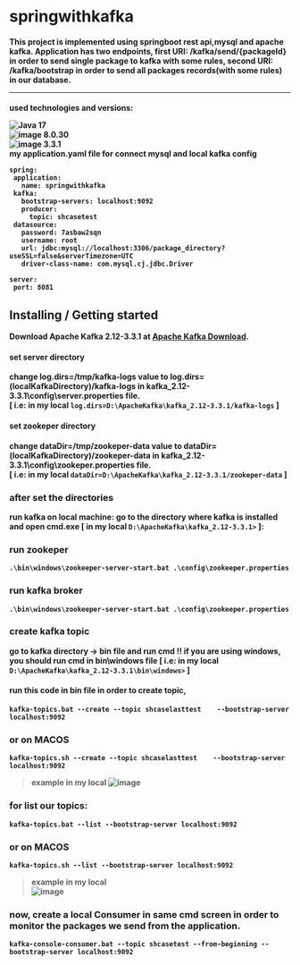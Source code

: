 # springwithkafka

 #### This project is implemented using springboot rest api,mysql and apache kafka. Application has two endpoints, first URI: /kafka/send/{packageId} in order to send single package to kafka with some rules, second URI: /kafka/bootstrap in order to send all packages records(with some rules) in our database. <hr> 
 <b>used technologies and versions: <br>
 
![Java](https://img.shields.io/badge/java-%23ED8B00.svg?style=for-the-badge&logo=java&logoColor=white) <b>17 <br>
 ![image](https://img.shields.io/badge/MySQL-005C84?style=for-the-badge&logo=mysql&logoColor=white)   <b>8.0.30 <br>
 ![image](https://img.shields.io/badge/Apache_Kafka-231F20?style=for-the-badge&logo=apache-kafka&logoColor=white)   <b>3.3.1 <br>
 my application.yaml file for connect mysql and local kafka config
 ```
 spring:
  application:
    name: springwithkafka
  kafka:
    bootstrap-servers: localhost:9092
    producer:
      topic: shcasetest
  datasource:
    password: 7asbaw2sqn
    username: root
    url: jdbc:mysql://localhost:3306/package_directory?useSSL=false&serverTimezone=UTC
    driver-class-name: com.mysql.cj.jdbc.Driver

server:
  port: 8081
  ```

 ## Installing / Getting started
 Download Apache Kafka 2.12-3.3.1 at [Apache Kafka Download](https://kafka.apache.org/downloads).
 #### set server directory
 change  <b> log.dirs=/tmp/kafka-logs </b> value to <b>log.dirs=(localKafkaDirectory)/kafka-logs</b> in <b>kafka_2.12-3.3.1\config\server.properties</b> file. <br>
 [ i.e: in my local `log.dirs=D:\ApacheKafka\kafka_2.12-3.3.1/kafka-logs`  ]
 #### set zookeper directory
 change  <b> dataDir=/tmp/zookeper-data </b> value to <b>dataDir=(localKafkaDirectory)/zookeper-data</b> in <b>kafka_2.12-3.3.1\config\zookeper.properties</b> file. <br>
 [ i.e: in my local `dataDir=D:\ApacheKafka\kafka_2.12-3.3.1/zookeper-data`  ]
 
 ### after set the directories
 run kafka on local machine: 
 go to the directory where kafka is installed and open cmd.exe [ in my local `D:\ApacheKafka\kafka_2.12-3.3.1>`  ]:<br>
### run zookeper
```shell
.\bin\windows\zookeeper-server-start.bat .\config\zookeeper.properties 
```
### run kafka broker
```shell
.\bin\windows\zookeeper-server-start.bat .\config\zookeeper.properties 
```
### create kafka topic
go to kafka directory -> bin file and run cmd !! if you are using windows, you should run cmd in bin\windows file
[ i.e: in my local `D:\ApacheKafka\kafka_2.12-3.3.1\bin\windows>`  ]
#### run this code in bin file in order to create topic,
```shell
kafka-topics.bat --create --topic shcaselasttest    --bootstrap-server localhost:9092 
```

### or on MACOS 
```shell
kafka-topics.sh --create --topic shcaselasttest    --bootstrap-server localhost:9092 
```
 > example in my local
![image](https://user-images.githubusercontent.com/82888052/202650413-75af1888-c361-4750-bcab-4b3c98c849b9.png)
### for list our topics:
```shell
kafka-topics.bat --list --bootstrap-server localhost:9092 
```
 ### or on MACOS 
```shell
kafka-topics.sh --list --bootstrap-server localhost:9092  
```
 > example in my local <br>
![image](https://user-images.githubusercontent.com/82888052/202650928-870004be-1d9a-459f-b5e5-98c324bcca4d.png)

 ### now, create a local Consumer in same cmd screen in order to monitor the packages we send from the application.

```shell
kafka-console-consumer.bat --topic shcasetest --from-beginning --bootstrap-server localhost:9092 
```
